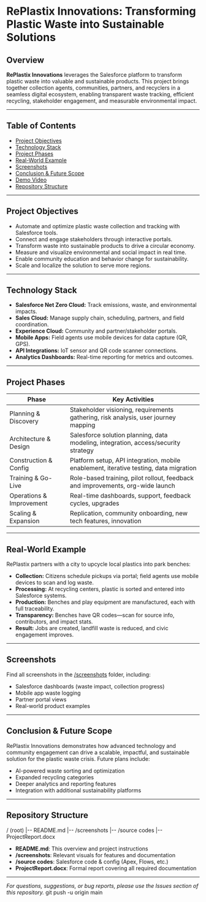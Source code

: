 # RePlastix Innovations: Transforming Plastic Waste into Sustainable Solutions

## Overview

**RePlastix Innovations** leverages the Salesforce platform to transform plastic waste into valuable and sustainable products. This project brings together collection agents, communities, partners, and recyclers in a seamless digital ecosystem, enabling transparent waste tracking, efficient recycling, stakeholder engagement, and measurable environmental impact.

---

## Table of Contents

- [Project Objectives](#project-objectives)
- [Technology Stack](#technology-stack)
- [Project Phases](#project-phases)
- [Real-World Example](#real-world-example)
- [Screenshots](#screenshots)
- [Conclusion & Future Scope](#conclusion--future-scope)
- [Demo Video](#demo-video)
- [Repository Structure](#repository-structure)

---

## Project Objectives

- Automate and optimize plastic waste collection and tracking with Salesforce tools.
- Connect and engage stakeholders through interactive portals.
- Transform waste into sustainable products to drive a circular economy.
- Measure and visualize environmental and social impact in real time.
- Enable community education and behavior change for sustainability.
- Scale and localize the solution to serve more regions.

---

## Technology Stack

- **Salesforce Net Zero Cloud:** Track emissions, waste, and environmental impacts.
- **Sales Cloud:** Manage supply chain, scheduling, partners, and field coordination.
- **Experience Cloud:** Community and partner/stakeholder portals.
- **Mobile Apps:** Field agents use mobile devices for data capture (QR, GPS).
- **API Integrations:** IoT sensor and QR code scanner connections.
- **Analytics Dashboards:** Real-time reporting for metrics and outcomes.

---

## Project Phases

| Phase                  | Key Activities                                                                                 |
|------------------------|-----------------------------------------------------------------------------------------------|
| Planning & Discovery   | Stakeholder visioning, requirements gathering, risk analysis, user journey mapping             |
| Architecture & Design  | Salesforce solution planning, data modeling, integration, access/security strategy             |
| Construction & Config  | Platform setup, API integration, mobile enablement, iterative testing, data migration          |
| Training & Go-Live     | Role-based training, pilot rollout, feedback and improvements, org-wide launch                 |
| Operations & Improvement| Real-time dashboards, support, feedback cycles, upgrades                                      |
| Scaling & Expansion    | Replication, community onboarding, new tech features, innovation                              |

---

## Real-World Example

RePlastix partners with a city to upcycle local plastics into park benches:

- **Collection:** Citizens schedule pickups via portal; field agents use mobile devices to scan and log waste.
- **Processing:** At recycling centers, plastic is sorted and entered into Salesforce systems.
- **Production:** Benches and play equipment are manufactured, each with full traceability.
- **Transparency:** Benches have QR codes—scan for source info, contributors, and impact stats.
- **Result:** Jobs are created, landfill waste is reduced, and civic engagement improves.

---

## Screenshots

Find all screenshots in the [/screenshots](./screenshots) folder, including:
- Salesforce dashboards (waste impact, collection progress)
- Mobile app waste logging
- Partner portal views
- Real-world product examples

---

## Conclusion & Future Scope

RePlastix Innovations demonstrates how advanced technology and community engagement can drive a scalable, impactful, and sustainable solution for the plastic waste crisis. Future plans include:

- AI-powered waste sorting and optimization
- Expanded recycling categories
- Deeper analytics and reporting features
- Integration with additional sustainability platforms

---

## Repository Structure

/ (root)
|-- README.md
|-- /screenshots
|-- /source codes
|-- ProjectReport.docx


- **README.md**: This overview and project instructions
- **/screenshots**: Relevant visuals for features and documentation
- **/source codes**: Salesforce code & config (Apex, Flows, etc.)
- **ProjectReport.docx**: Formal report covering all required documentation

---

*For questions, suggestions, or bug reports, please use the Issues section of this repository.*
git push -u origin main
